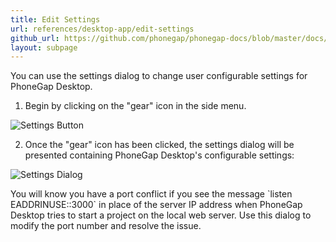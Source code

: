 ```yaml
---
title: Edit Settings
url: references/desktop-app/edit-settings
github_url: https://github.com/phonegap/phonegap-docs/blob/master/docs/references/desktop-app/8-edit-settings.html.md
layout: subpage
---
```


You can use the settings dialog to change user configurable settings for PhoneGap Desktop. 

1. Begin by clicking on the "gear" icon in the side menu.

  ![Settings Button](/images/docs-settings-button.png)

2. Once the "gear" icon has been clicked, the settings dialog will be presented containing PhoneGap Desktop's configurable 
settings: 

  ![Settings Dialog](/images/docs-settings-dialog.png)

 
  <div class="alert--warning">You will know you have a port conflict if you see the message `listen EADDRINUSE::3000` in place 
  of the server IP address when PhoneGap Desktop tries to start a project on the local web server. Use this dialog to modify 
  the port number and resolve the issue.  </div>
